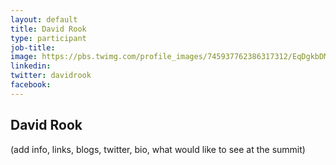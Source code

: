 ```yaml
---
layout: default
title: David Rook
type: participant
job-title:
image: https://pbs.twimg.com/profile_images/745937762386317312/EqDgkbDM_400x400.jpg
linkedin:
twitter: davidrook
facebook:
---
```


## David Rook

(add info, links, blogs, twitter, bio, what would like to see at the summit)
